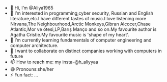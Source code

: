 - 👋 Hi, I’m @Aliya1965
- 👀 I’m interested in programming,cyber security, Russian and English literature,etc.I have different tastes of music.I love listening more Nirvana,The Neighbourhood,Arctic Monkeys,Gibran Alcocer,Chase Atlantic,Mor ve ötesi,LP,Barış Manço and so on.My favourite author is Agatha Cristie.My favourite music is 'shape of my heart'.
- 🌱 I’m currently learning fundamentals of computer engineering and computer architecture. 
- 💞️ I want to collaborate on distinct companies working with computers in future
- 📫 How to reach me: my insta-@h_aliyyaa
- 😄 Pronouns:she/her
- ⚡ Fun fact: ...

<!---
Aliya1965/Aliya1965 is a ✨ special ✨ repository because its `README.md` (this file) appears on your GitHub profile.
You can click the Preview link to take a look at your changes.
--->
